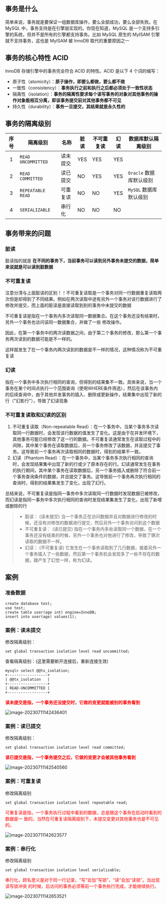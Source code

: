 ## 事务是什么

简单来说，事务就是要保证一组数据库操作，要么全部成功，要么全部失败。在 MySQL 中，事务支持是在引擎层实现的。你现在知道，MySQL 是一个支持多引擎的系统，但并不是所有的引擎都支持事务。比如 MySQL 原生的 MyISAM 引擎就不支持事务，这也是 MyISAM 被 InnoDB 取代的重要原因之一

## 事务的核心特性 ACID

InnoDB 存储引擎中的事务完全符合 ACID 的特性。ACID 是以下 4 个词的缩写：

- 原子性（atomicity）：**原子操作，即要么都做，要么都不做**
- 一致性（consistency）：**事务执行之前和执行之后都必须处于一致性状态**
- 隔离性（isolation）：**事务的隔离性要求每个读写事务的对象对其他事务的操作对象能相互分离，即该事务提交前对其他事务都不可见**
- 持久性（durability）：**事务一旦提交，其结果就是永久性的**

## 事务的隔离级别

| 序号 | 隔离级别            | 名称     | 脏读 | 不可重复读 | 幻读 | 数据库默认隔离级别      |
| :--: | ------------------- | -------- | ---- | ---------- | ---- | ----------------------- |
|  1   | `READ  UNCOMMITTED` | 读未提交 | YES  | YES        | YES  |                         |
|  2   | `READ  COMMITTED`   | 读已提交 | NO   | YES        | YES  | `Oracle` 数据库默认级别 |
|  3   | `REPEATABLE  READ`  | 可重复读 | NO   | NO         | YES  | `MySQL` 数据库默认级别  |
|  4   | `SERIALIZABLE`      | 串行化   | NO   | NO         | NO   |                         |

## 事务带来的问题

### 脏读

脏读指的就是 **在不同的事务下，当前事务可以读到另外事务未提交的数据，简单来说就是可以读到脏数据**

### 不可重复读

注意分清与上面脏读的区别！！不可重复读取是一个事务对同一行数据重复读取两次但是却得到了不同结果。例如在两次读取中途有另外一个事务对该行数据进行了修改并提交，而上面的脏读是直接读取到别的事务中未提交的数据

不可重复读是指在一个事务内多次读取同一数据集合。在这个事务还没有结束时，另外一个事务也访问该同一数据集合，并做了一些 修改操作。

因此，在第一个事务中的两次读数据之间，由于第二个事务的修改，那么第一个事务两次读到的数据可能是不一样的。

这样就发生了在一个事务内两次读到的数据是不一样的情况，这种情况称为不可重复读

### 幻读

指在一个事务中多次执行相同的查询，但得到的结果集不一致。具体来说，当一个事务在某个时间点执行一个范围查询（使用WHERE条件筛选），然后在该事务内的后续查询中，由于其他并发事务的插入、删除或更新操作，结果集中出现了新的行（"幻影行"），导致了幻读现象

### 不可重复读取和幻读的区别

1. 不可重复读取（Non-repeatable Read）：在一个事务中，当某个事务多次读取同一行数据时，会发现该行数据的值发生了变化。这是由于在并发环境下，其他事务可能已经修改了这一行的数据。不可重复读通常发生在读取过程中的间隙，其中某个事务在读取数据后，另一个事务修改了该数据，并且提交了事务。这导致前一个事务再次读取相同的数据时，得到的结果不一致。
2. 幻读（Phantom Read）：在一个事务中，当某个事务多次执行相同的查询时，会发现结果集中出现了新的行或少了原本存在的行。幻读通常发生在事务的执行期间，其中某个事务在读取数据后，另一个事务插入或删除了符合前一个事务查询条件的数据，并且提交了事务。这导致前一个事务再次执行相同的查询时，得到的结果集发生了变化，出现了幻行。

总结来说，不可重复读是指同一事务中多次读取同一行数据时发现数据已被修改，而幻读是指同一事务中多次执行相同的查询时发现结果集发生了变化，出现了新增或删除的行

> - 脏读：	(读未提交) 当一个事务正在访问数据并且对数据进行修改的时候，还没有对修改的数据进行提交，然后另外一个事务访问到这个数据
> - 不可重复读： (读已提交) 指在一个事务内多处读取同一个数据，在一个事务还没有结束的时候，另外一个事务也对他进行了修改，导致了俩次读取的数据不一样。
> - 幻读： (不可重复读)   它发生在一个事务读取到了几行数据，接着另外一个事务插入了一些数据，然后第一个事务机会发现多了一些不存在的数据，跟产生了幻觉一样，称为幻读。

## 案例

### 准备数据

```mysql
create database test;
use test;
create table user(age int) engine=InnoDB;
insert into user(age) values(1);
```


### 案例：读未提交

修改隔离级别：

```mysql
set global transaction isolation level read uncommitted;
```

查看隔离级别：(这里需要断开连接后，重新连接生效)

```mysql
mysql> select @@tx_isolation;
+------------------+
| @@tx_isolation   |
+------------------+
| READ-UNCOMMITTED |
+------------------+
```

<font color = 'red'>**读未提交是指，一个事务还没提交时，它做的变更就能被别的事务看到**</font>

![image-20230711142436401](https://gitee.com/huanglei1111/phone-md/raw/master/images/image-20230711142436401.png)


### 案例：读已提交

修改隔离级别：

```mysql
set global transaction isolation level read committed;
```

<font color = 'red'>**读已提交是指，一个事务提交之后，它做的变更才会被其他事务看到**</font>

![image-20230711142540560](https://gitee.com/huanglei1111/phone-md/raw/master/images/image-20230711142540560.png)


### 案例：可重复读

修改隔离级别

```mysql
set global transaction isolation level repeatable read;
```

<font color = 'red'>可重复读是指，一个事务执行过程中看到的数据，总是跟这个事务在启动时看到的数据是一 致的。当然在可重复读隔离级别下，未提交变更对其他事务也是不可见的。</font>

![image-20230711142623577](https://gitee.com/huanglei1111/phone-md/raw/master/images/image-20230711142623577.png)


### 案例：串行化

修改隔离级别

```mysql
set global transaction isolation level serializable;
```

<font color = 'red'>串行化，顾名思义是对于同一行记录，“写”会加“写锁”，“读”会加“读锁”。当出现读写锁冲突 的时候，后访问的事务必须等前一个事务执行完成，才能继续执行。</font>

![image-20230711142653521](https://gitee.com/huanglei1111/phone-md/raw/master/images/image-20230711142653521.png)